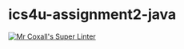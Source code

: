 # ics4u-assignment2-java

[![Mr Coxall's Super Linter](https://github.com/Aidan-Lalonde-Novales/ics4u-assignment2-java/workflows/Mr%20Coxall's%20Super%20Linter/badge.svg)](https://github.com/Aidan-Lalonde-Novales/ics4u-assignment2-java/actions/)
